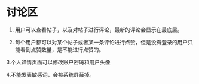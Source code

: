 # 讨论区
1. 用户可以查看帖子，以及对帖子进行评论，最新的评论会显示在最底层。

2. 每个用户都可以对某个帖子或者某一条评论进行点赞，但是没有登录的用户只能看到点赞数量，是不能进行点赞的。

3.个人详情页面可以修改账户密码和用户头像

4.不能发表敏感词，会被系统屏蔽掉。
